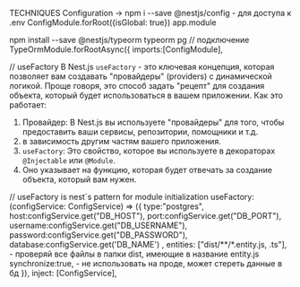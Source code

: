 TECHNIQUES Configuration  -> npm i --save @nestjs/config - для доступа к .env
ConfigModule.forRoot({isGlobal: true}) app.module


npm install --save @nestjs/typeorm typeorm pg
//
подключение
TypeOrmModule.forRootAsync({
imports:[ConfigModule],

// useFactory В Nest.js `useFactory` - это ключевая концепция, 
которая позволяет вам создавать  "провайдеры" (providers) с динамической логикой. Проще говоря, это способ задать "рецепт" 
для создания объекта, который будет использоваться в вашем приложении.
Как это работает:
1. Провайдер:  В Nest.js вы используете "провайдеры" для того, чтобы предоставить ваши сервисы, репозитории, помощники и т.д.  
2. в  зависимость другим частям вашего приложения.
2. `useFactory`:  Это свойство, которое вы используете в декораторах `@Injectable` или `@Module`. 
3. Оно указывает на функцию, которая будет отвечать за создание объекта, который вам нужен.

// useFactory is nest`s pattern for module initialization
useFactory: (configService: ConfigService) => ({
type:"postgres",
host:configService.get("DB_HOST"),
port:configService.get("DB_PORT"),
username:configService.get("DB_USERNAME"),
password:configService.get<string>("DB_PASSWORD"),
database:configService.get<string>('DB_NAME') ,
entities: ["dist/**/*.entity.js, .ts"], - проверяй все файлы в папки dist, имеющие в название entity.js
synchronize:true,  - не использовать на проде, может стереть данные в бд
}),
inject: [ConfigService],